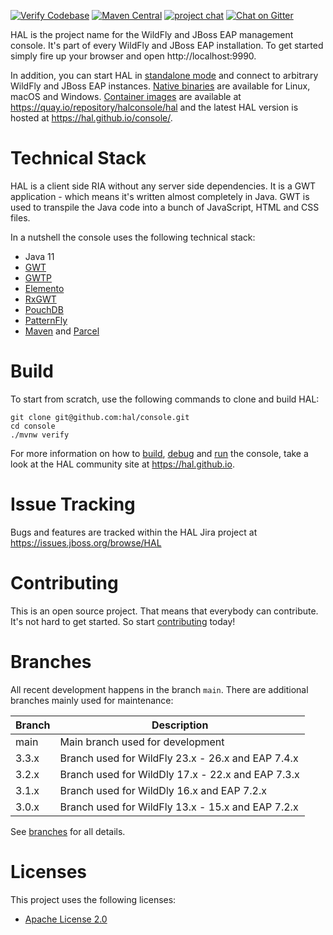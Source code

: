 [![Verify Codebase](https://github.com/hal/console/actions/workflows/verify.yml/badge.svg)](https://github.com/hal/console/actions/workflows/verify.yml) [![Maven Central](https://img.shields.io/maven-central/v/org.jboss.hal/hal-console)](https://search.maven.org/search?q=g:org.jboss.hal) [![project chat](https://img.shields.io/badge/zulip-join_chat-brightgreen.svg)](https://wildfly.zulipchat.com/#narrow/stream/174373-hal) [![Chat on Gitter](https://badges.gitter.im/hal/console.svg)](https://gitter.im/hal/console)

HAL is the project name for the WildFly and JBoss EAP management console. It's part of every WildFly and JBoss EAP installation. To get started simply fire up your browser and open http://localhost:9990.

In addition, you can start HAL in [standalone mode](https://hal.github.io/documentation/get-started/#standalone-mode) and connect to arbitrary WildFly and JBoss EAP instances. [Native binaries](https://hal.github.io/documentation/get-started/#native-binary) are available for Linux, macOS and Windows. [Container images](https://hal.github.io/documentation/get-started/#container) are available at https://quay.io/repository/halconsole/hal and the latest HAL version is hosted at https://hal.github.io/console/.  

# Technical Stack

HAL is a client side RIA without any server side dependencies. It is a GWT application - which means it's written almost completely in Java. GWT is used to transpile the Java code into a bunch of JavaScript, HTML and CSS files.

In a nutshell the console uses the following technical stack:

- Java 11
- [GWT](https://www.gwtproject.org/)
- [GWTP](https://github.com/ArcBees/GWTP)
- [Elemento](https://github.com/hal/elemento)
- [RxGWT](https://github.com/intendia-oss/rxgwt)
- [PouchDB](https://pouchdb.com/)
- [PatternFly](https://www.patternfly.org/)
- [Maven](https://maven.apache.org/) and [Parcel](https://parceljs.org/) 

# Build

To start from scratch, use the following commands to clone and build HAL:

```shell
git clone git@github.com:hal/console.git
cd console
./mvnw verify
```

For more information on how to [build](https://hal.github.io/development/build-run/#build), [debug](https://hal.github.io/development/build-run/#debug) and [run](https://hal.github.io/documentation/get-started/) the console, take a look at the HAL community site at https://hal.github.io.

# Issue Tracking

Bugs and features are tracked within the HAL Jira project at https://issues.jboss.org/browse/HAL

# Contributing

This is an open source project. That means that everybody can contribute. It's not hard to get started. So start [contributing](CONTRIBUTING.md) today!

# Branches

All recent development happens in the branch `main`. There are additional branches mainly used for maintenance:

| Branch | Description                                       |
|--------|---------------------------------------------------|
| main   | Main branch used for development                  |
| 3.3.x  | Branch used for WildFly 23.x - 26.x and EAP 7.4.x |
| 3.2.x  | Branch used for WildDly 17.x - 22.x and EAP 7.3.x |
| 3.1.x  | Branch used for WildDly 16.x and EAP 7.2.x        |
| 3.0.x  | Branch used for WildFly 13.x - 15.x and EAP 7.2.x |

See [branches](https://hal.github.io/development/branches/) for all details. 

# Licenses

This project uses the following licenses:

* [Apache License 2.0](https://repository.jboss.org/licenses/apache-2.0.txt)
